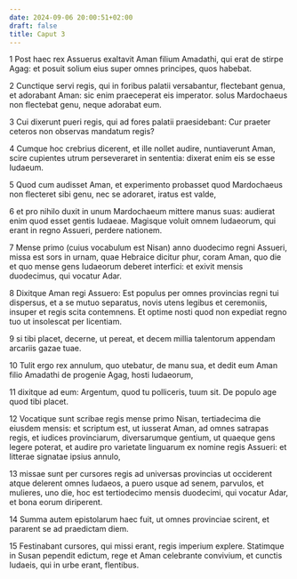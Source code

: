```yaml
---
date: 2024-09-06 20:00:51+02:00
draft: false
title: Caput 3
---
```





1 Post haec rex Assuerus exaltavit Aman filium Amadathi, qui erat de stirpe Agag: et posuit solium eius super omnes principes, quos habebat.

2 Cunctique servi regis, qui in foribus palatii versabantur, flectebant genua, et adorabant Aman: sic enim praeceperat eis imperator. solus Mardochaeus non flectebat genu, neque adorabat eum.

3 Cui dixerunt pueri regis, qui ad fores palatii praesidebant: Cur praeter ceteros non observas mandatum regis?

4 Cumque hoc crebrius dicerent, et ille nollet audire, nuntiaverunt Aman, scire cupientes utrum perseveraret in sententia: dixerat enim eis se esse Iudaeum.

5 Quod cum audisset Aman, et experimento probasset quod Mardochaeus non flecteret sibi genu, nec se adoraret, iratus est valde,

6 et pro nihilo duxit in unum Mardochaeum mittere manus suas: audierat enim quod esset gentis Iudaeae. Magisque voluit omnem Iudaeorum, qui erant in regno Assueri, perdere nationem.

7 Mense primo (cuius vocabulum est Nisan) anno duodecimo regni Assueri, missa est sors in urnam, quae Hebraice dicitur phur, coram Aman, quo die et quo mense gens Iudaeorum deberet interfici: et exivit mensis duodecimus, qui vocatur Adar.

8 Dixitque Aman regi Assuero: Est populus per omnes provincias regni tui dispersus, et a se mutuo separatus, novis utens legibus et ceremoniis, insuper et regis scita contemnens. Et optime nosti quod non expediat regno tuo ut insolescat per licentiam.

9 si tibi placet, decerne, ut pereat, et decem millia talentorum appendam arcariis gazae tuae.

10 Tulit ergo rex annulum, quo utebatur, de manu sua, et dedit eum Aman filio Amadathi de progenie Agag, hosti Iudaeorum,

11 dixitque ad eum: Argentum, quod tu polliceris, tuum sit. De populo age quod tibi placet.

12 Vocatique sunt scribae regis mense primo Nisan, tertiadecima die eiusdem mensis: et scriptum est, ut iusserat Aman, ad omnes satrapas regis, et iudices provinciarum, diversarumque gentium, ut quaeque gens legere poterat, et audire pro varietate linguarum ex nomine regis Assueri: et litterae signatae ipsius annulo,

13 missae sunt per cursores regis ad universas provincias ut occiderent atque delerent omnes Iudaeos, a puero usque ad senem, parvulos, et mulieres, uno die, hoc est tertiodecimo mensis duodecimi, qui vocatur Adar, et bona eorum diriperent.

14 Summa autem epistolarum haec fuit, ut omnes provinciae scirent, et pararent se ad praedictam diem.

15 Festinabant cursores, qui missi erant, regis imperium explere. Statimque in Susan pependit edictum, rege et Aman celebrante convivium, et cunctis Iudaeis, qui in urbe erant, flentibus.

